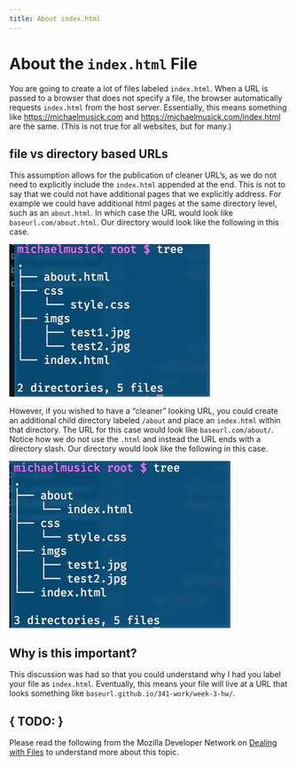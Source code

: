 ```yaml
---
title: About index.html
---
```

# About the `index.html` File
You are going to create a lot of files labeled `index.html`. When a URL is passed to a browser that does not specify a file, the browser automatically requests `index.html` from the host server. Essentially, this means something like https://michaelmusick.com and https://michaelmusick.com/index.html are the same. (This is not true for all websites, but for many.)

## file vs directory based URLs
This assumption allows for the publication of cleaner URL’s, as we do not need to explicitly include the `index.html` appended at the end. This is not to say that we could not have additional pages that we explicitly address. For example we could have additional html pages at the same directory level, such as an `about.html`. In which case the URL would look like `baseurl.com/about.html`. Our directory would look like the following in this case. 

![using explicit labeled documents](../imgs/abouthtml.png)

However, if you wished to have a “cleaner” looking URL, you could create an additional child directory labeled `/about` and place an `index.html` within that directory. The URL for this case would look like `baseurl.com/about/`. Notice how we do not use the `.html` and instead the URL ends with a directory slash. Our directory would look like the following in this case. 

![using labeled directory labels for URLs](../imgs/aboutdirectory.png)

## Why is this important?
This discussion was had so that you could understand why I had you label your file as `index.html`. Eventually, this means your file will live at a URL that looks something like `baseurl.github.io/341-work/week-3-hw/`.

## { TODO: }
Please read the following from the Mozilla Developer Network on [Dealing with Files](https://developer.mozilla.org/en-US/docs/Learn/Getting_started_with_the_web/Dealing_with_files) to understand more about this topic. 